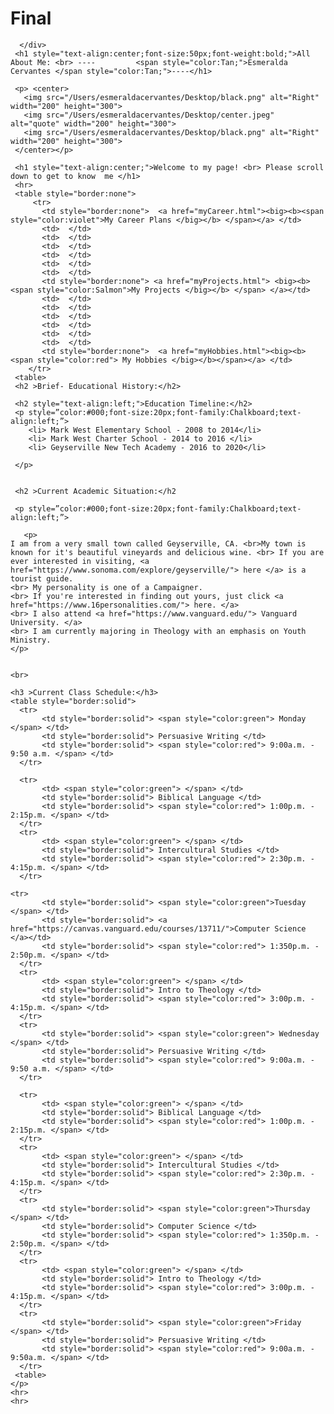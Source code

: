 # Final
<!doctype html> 
<!-- ============= --> 
<!-- index.html> 
<!-- first webpage --> 
<!-- ============= -->

<html> 
   <head> 
      <title> Esmeralda Cervantes </title> 
      <script type="text/javascript"> 
        function SelectAd()
         // Assumes: the banners BQ0.gif, BQ1.gif, BQ2.gif, and BQ3.gif are
         //stored in ImagesForHTMLandJS
         // Results: displays the next banner ad image in the page
        {
          adNum = (adNum + 1) % 4; document.getElementById('adImg').src=
          'ImagesForHTMLandJS/BQ' + adNum + '.gif';
        }
        </script>
   </head>
   
   
      </div>
     <h1 style="text-align:center;font-size:50px;font-weight:bold;">All About Me: <br> ---- 		<span style="color:Tan;">Esmeralda  Cervantes </span style="color:Tan;">----</h1>

     <p> <center>
       <img src="/Users/esmeraldacervantes/Desktop/black.png" alt="Right" width="200" height="300">
       <img src="/Users/esmeraldacervantes/Desktop/center.jpeg" alt="quote" width="200" height="300">
       <img src="/Users/esmeraldacervantes/Desktop/black.png" alt="Right" width="200" height="300">
     </center></p>

     <h1 style="text-align:center;">Welcome to my page! <br> Please scroll down to get to know  me </h1>
     <hr>
     <table style="border:none">
         <tr>
           <td style="border:none">  <a href="myCareer.html"><big><b><span style="color:violet">My Career Plans </big></b> </span></a> </td> 
           <td>  </td>
           <td>  </td>
           <td>  </td>
           <td>  </td>
           <td>  </td>
           <td>  </td>
           <td style="border:none"> <a href="myProjects.html"> <big><b><span style="color:Salmon">My Projects </big></b> </span> </a></td> 
           <td>  </td>
           <td>  </td>
           <td>  </td>
           <td>  </td>
           <td>  </td>
           <td>  </td>
           <td style="border:none">  <a href="myHobbies.html"><big><b> <span style="color:red"> My Hobbies </big></b></span></a> </td> 
        </tr>
     <table>
     <h2 >Brief- Educational History:</h2>

     <h2 style="text-align:left;">Education Timeline:</h2>
     <p style=”color:#000;font-size:20px;font-family:Chalkboard;text-align:left;”>
        <li> Mark West Elementary School - 2008 to 2014</li>
        <li> Mark West Charter School - 2014 to 2016 </li>
        <li> Geyserville New Tech Academy - 2016 to 2020</li>
        
     </p>


     <h2 >Current Academic Situation:</h2

     <p style=”color:#000;font-size:20px;font-family:Chalkboard;text-align:left;”> 
     
       <p> 
	I am from a very small town called Geyserville, CA. <br>My town is known for it's beautiful vineyards and delicious wine. <br> If you are ever interested in visiting, <a href="https://www.sonoma.com/explore/geyserville/"> here </a> is a tourist guide.
	<br> My personality is one of a Campaigner. 
	<br> If you're interested in finding out yours, just click <a href="https://www.16personalities.com/"> here. </a>
	<br> I also attend <a href="https://www.vanguard.edu/"> Vanguard University. </a>
	<br> I am currently majoring in Theology with an emphasis on Youth Ministry.
	</p>


    <br>
 
    <h3 >Current Class Schedule:</h3>
    <table style="border:solid">
      <tr>
           <td style="border:solid"> <span style="color:green"> Monday </span> </td> 
           <td style="border:solid"> Persuasive Writing </td> 
           <td style="border:solid"> <span style="color:red"> 9:00a.m. - 9:50 a.m. </span> </td> 
      </tr>

      <tr>
           <td> <span style="color:green"> </span> </td> 
           <td style="border:solid"> Biblical Language </td>
           <td style="border:solid"> <span style="color:red"> 1:00p.m. - 2:15p.m. </span> </td> 
      </tr>
      <tr>
           <td> <span style="color:green"> </span> </td> 
           <td style="border:solid"> Intercultural Studies </td>
           <td style="border:solid"> <span style="color:red"> 2:30p.m. - 4:15p.m. </span> </td> 
      </tr>
     
	<tr>
           <td style="border:solid"> <span style="color:green">Tuesday </span> </td> 
           <td style="border:solid"> <a href="https://canvas.vanguard.edu/courses/13711/">Computer Science </a></td>
           <td style="border:solid"> <span style="color:red"> 1:350p.m. - 2:50p.m. </span> </td> 
      </tr>
      <tr>
           <td> <span style="color:green"> </span> </td> 
           <td style="border:solid"> Intro to Theology </td>
           <td style="border:solid"> <span style="color:red"> 3:00p.m. - 4:15p.m. </span> </td> 
      </tr>
      <tr>
           <td style="border:solid"> <span style="color:green"> Wednesday </span> </td> 
           <td style="border:solid"> Persuasive Writing </td> 
           <td style="border:solid"> <span style="color:red"> 9:00a.m. - 9:50 a.m. </span> </td> 
      </tr>

      <tr>
           <td> <span style="color:green"> </span> </td> 
           <td style="border:solid"> Biblical Language </td>
           <td style="border:solid"> <span style="color:red"> 1:00p.m. - 2:15p.m. </span> </td> 
      </tr>
      <tr>
           <td> <span style="color:green"> </span> </td> 
           <td style="border:solid"> Intercultural Studies </td>
           <td style="border:solid"> <span style="color:red"> 2:30p.m. - 4:15p.m. </span> </td> 
      </tr>
      <tr>
           <td style="border:solid"> <span style="color:green">Thursday </span> </td> 
           <td style="border:solid"> Computer Science </td>
           <td style="border:solid"> <span style="color:red"> 1:350p.m. - 2:50p.m. </span> </td> 
      </tr>
      <tr>
           <td> <span style="color:green"> </span> </td> 
           <td style="border:solid"> Intro to Theology </td>
           <td style="border:solid"> <span style="color:red"> 3:00p.m. - 4:15p.m. </span> </td> 
      </tr>
      <tr>
           <td style="border:solid"> <span style="color:green">Friday </span> </td> 
           <td style="border:solid"> Persuasive Writing </td>
           <td style="border:solid"> <span style="color:red"> 9:00a.m. - 9:50a.m. </span> </td> 
      </tr>
     <table>
    </p>
    <hr>
    <hr>

   </body> 

</html> 


